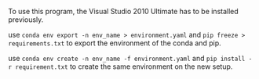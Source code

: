 To use this program, the Visual Studio 2010  Ultimate has to be installed previously.

use 
`conda env export -n env_name > environment.yaml` and `pip freeze > requirements.txt` to export the environment of the conda and pip.


use `conda env create -n env_name -f environment.yaml` and `pip install -r requirement.txt` to create the same environment on the new setup. 

